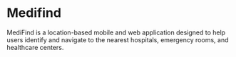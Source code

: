 # Medifind
MediFind is a location-based mobile and web application designed to help users identify and navigate to the nearest hospitals, emergency rooms, and healthcare centers.
